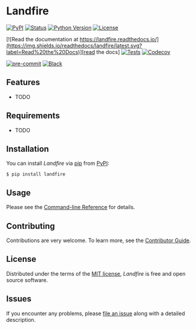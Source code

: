 # Landfire

[![PyPI](https://img.shields.io/pypi/v/landfire.svg)][pypi_]
[![Status](https://img.shields.io/pypi/status/landfire.svg)][status]
[![Python Version](https://img.shields.io/pypi/pyversions/landfire)][python version]
[![License](https://img.shields.io/pypi/l/landfire)][license]

[![Read the documentation at https://landfire.readthedocs.io/](https://img.shields.io/readthedocs/landfire/latest.svg?label=Read%20the%20Docs)][read the docs]
[![Tests](https://github.com/FireSci/landfire/workflows/Tests/badge.svg)][tests]
[![Codecov](https://codecov.io/gh/FireSci/landfire/branch/main/graph/badge.svg)][codecov]

[![pre-commit](https://img.shields.io/badge/pre--commit-enabled-brightgreen?logo=pre-commit&logoColor=white)][pre-commit]
[![Black](https://img.shields.io/badge/code%20style-black-000000.svg)][black]

[pypi_]: https://pypi.org/project/landfire/
[status]: https://pypi.org/project/landfire/
[python version]: https://pypi.org/project/landfire
[read the docs]: https://landfire.readthedocs.io/
[tests]: https://github.com/FireSci/landfire/actions?workflow=Tests
[codecov]: https://app.codecov.io/gh/FireSci/landfire
[pre-commit]: https://github.com/pre-commit/pre-commit
[black]: https://github.com/psf/black

## Features

- TODO

## Requirements

- TODO

## Installation

You can install _Landfire_ via [pip] from [PyPI]:

```console
$ pip install landfire
```

## Usage

Please see the [Command-line Reference] for details.

## Contributing

Contributions are very welcome. To learn more, see the [Contributor Guide].

## License

Distributed under the terms of the [MIT license][license],
_Landfire_ is free and open source software.

## Issues

If you encounter any problems,
please [file an issue] along with a detailed description.

[pypi]: https://pypi.org/
[file an issue]: https://github.com/FireSci/landfire/issues
[pip]: https://pip.pypa.io/

<!-- github-only -->

[license]: https://github.com/FireSci/landfire/blob/main/LICENSE
[contributor guide]: https://github.com/FireSci/landfire/blob/main/CONTRIBUTING.md
[command-line reference]: https://landfire.readthedocs.io/en/latest/usage.html

